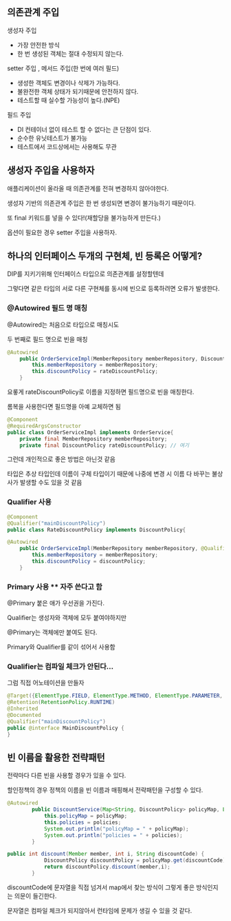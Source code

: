 ## 의존관계 주입

생성자 주입

- 가장 안전한 방식
- 한 번 생성된 객체는 절대 수정되지 않는다.

setter 주입 , 메서드 주입(한 번에 여러 필드)

- 생성한 객체도 변경이나 삭제가 가능하다.
- 불완전한 객체 상태가 되기때문에 안전하지 않다.
- 테스트할 때 실수할 가능성이 높다.(NPE)

필드 주입

- DI 컨테이너 없이 테스트 할 수 없다는 큰 단점이 있다.
- 순수한 유닛테스트가 불가능
- 테스트에서 코드상에서는 사용해도 무관

## 생성자 주입을 사용하자

애플리케이션이 올라올 때 의존관계를 전혀 변경하지 않아야한다.

생성자 기반의 의존관계 주입은 한 번 생성되면 변경이 불가능하기 때문이다.

또 final 키워드를 넣을 수 있다!(재할당을 불가능하게 만든다.)

옵션이 필요한 경우 setter 주입을 사용하자.

## 하나의 인터페이스 두개의 구현체, 빈 등록은 어떻게?

DIP를 지키기위해 인터페이스 타입으로 의존관계를 설정할텐데

그렇다면 같은 타입의 서로 다른 구현체를 동시에 빈으로 등록하려면 오류가 발생한다.

### @Autowired 필드 명 매칭

@Autowired는 처음으로 타입으로 매칭시도

두 번째로 필드 명으로 빈을 매칭

```java
@Autowired
    public OrderServiceImpl(MemberRepository memberRepository, DiscountPolicy rateDiscountPolicy) {
        this.memberRepository = memberRepository;
        this.discountPolicy = rateDiscountPolicy;
    }
```

요롷게 rateDiscountPolicy로 이름을 지정하면 필드명으로 빈을 매칭한다.

롬복을 사용한다면 필드명을 아예 교체하면 됨

```java
@Component
@RequiredArgsConstructor
public class OrderServiceImpl implements OrderService{
    private final MemberRepository memberRepository;
    private final DiscountPolicy rateDiscountPolicy; // 여기
```

그런데 개인적으로 좋은 방법은 아닌것 같음

타입은 추상 타입인데 이름이 구체 타입이기 때문에 나중에 변경 시 이름 다 바꾸는 불상사가 발생할 수도 있을 것 같음

### Qualifier 사용

```java
@Component
@Qualifier("mainDiscountPolicy")
public class RateDiscountPolicy implements DiscountPolicy{
```

```java
@Autowired
    public OrderServiceImpl(MemberRepository memberRepository, @Qualifier("mainDiscountPolicy")DiscountPolicy discountPolicy) {
        this.memberRepository = memberRepository;
        this.discountPolicy = discountPolicy;
    }
```

### Primary 사용 \*\* 자주 쓴다고 함

@Primary 붙은 애가 우선권을 가진다.

Qualifier는 생성자와 객체에 모두 붙여야하지만

@Primary는 객체에만 붙여도 된다.

Primary와 Qualifier를 같이 섞어서 사용함

### Qualifier는 컴파일 체크가 안된다...

그럼 직접 어노테이션을 만들자

```java
@Target({ElementType.FIELD, ElementType.METHOD, ElementType.PARAMETER, ElementType.TYPE, ElementType.ANNOTATION_TYPE})
@Retention(RetentionPolicy.RUNTIME)
@Inherited
@Documented
@Qualifier("mainDiscountPolicy")
public @interface MainDiscountPolicy {
}
```

## 빈 이름을 활용한 전략패턴

전략마다 다른 빈을 사용할 경우가 있을 수 있다.

할인정책의 경우 정책의 이름을 빈 이름과 매핑해서 전략패턴을 구성할 수 있다.

```java
@Autowired
        public DiscountService(Map<String, DiscountPolicy> policyMap, List<DiscountPolicy> policies) {
            this.policyMap = policyMap;
            this.policies = policies;
            System.out.println("policyMap = " + policyMap);
            System.out.println("policies = " + policies);
        }
```

```java
public int discount(Member member, int i, String discountCode) {
            DiscountPolicy discountPolicy = policyMap.get(discountCode);
            return discountPolicy.discount(member,i);
        }
```

discountCode에 문자열을 직접 넘겨서 map에서 찾는 방식이 그렇게 좋은 방식인지는 의문이 들긴한다.

문자열은 컴파일 체크가 되지않아서 런타임에 문제가 생길 수 있을 것 같다.
